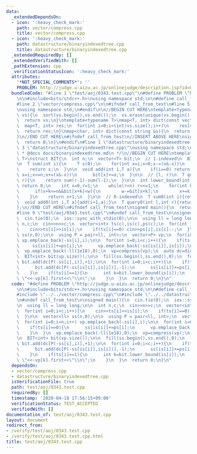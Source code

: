 ```yaml
---
data:
  _extendedDependsOn:
  - icon: ':heavy_check_mark:'
    path: vector/compress.cpp
    title: vector/compress.cpp
  - icon: ':heavy_check_mark:'
    path: datastructure/binaryindexedtree.cpp
    title: datastructure/binaryindexedtree.cpp
  _extendedRequiredBy: []
  _extendedVerifiedWith: []
  _pathExtension: cpp
  _verificationStatusIcon: ':heavy_check_mark:'
  attributes:
    '*NOT_SPECIAL_COMMENTS*': ''
    PROBLEM: http://judge.u-aizu.ac.jp/onlinejudge/description.jsp?id=0343
  bundledCode: "#line 1 \"test/aoj/0343.test.cpp\"\n#define PROBLEM \"http://judge.u-aizu.ac.jp/onlinejudge/description.jsp?id=0343\"\
    \n\n#include<bits/stdc++.h>\nusing namespace std;\n\n#define call_from_test\n\
    #line 2 \"vector/compress.cpp\"\n\n#ifndef call_from_test\n#line 5 \"vector/compress.cpp\"\
    \nusing namespace std;\n#endif\n\n//BEGIN CUT HERE\ntemplate<typename V>\nV compress(V\
    \ vs){\n  sort(vs.begin(),vs.end());\n  vs.erase(unique(vs.begin(),vs.end()),vs.end());\n\
    \  return vs;\n}\ntemplate<typename T>\nmap<T, int> dict(const vector<T> &vs){\n\
    \  map<T, int> res;\n  for(int i=0;i<(int)vs.size();i++)\n    res[vs[i]]=i;\n\
    \  return res;\n}\nmap<char, int> dict(const string &s){\n  return dict(vector<char>(s.begin(),s.end()));\n\
    }\n//END CUT HERE\n#ifndef call_from_test\n//INSERT ABOVE HERE\nsigned main(){\n\
    \  return 0;\n}\n#endif\n#line 1 \"datastructure/binaryindexedtree.cpp\"\n\n#line\
    \ 3 \"datastructure/binaryindexedtree.cpp\"\nusing namespace std;\n#endif\n/*\n\
    \ * @docs docs/binaryindexedtree.md\n */\n//BEGIN CUT HERE\ntemplate<typename\
    \ T>\nstruct BIT{\n  int n;\n  vector<T> bit;\n  // 1-indexed\n  BIT(int n_):n(n_+1),bit(n+1,0){}\n\
    \n  T sum(int i){\n    T s(0);\n    for(int x=i;x>0;x-=(x&-x))\n      s+=bit[x];\n\
    \    return s;\n  }\n\n  void add(int i,T a){\n    if(i==0) return;\n    for(int\
    \ x=i;x<=n;x+=(x&-x))\n      bit[x]+=a;\n  }\n\n  // [l, r)\n  T query(int l,int\
    \ r){\n    return sum(r-1)-sum(l-1);\n  }\n\n  int lower_bound(int w){\n    if(w<=0)\
    \ return 0;\n    int x=0,r=1;\n    while(r<n) r<<=1;\n    for(int k=r;k>0;k>>=1){\n\
    \      if(x+k<=n&&bit[x+k]<w){\n        w-=bit[x+k];\n        x+=k;\n      }\n\
    \    }\n    return x+1;\n  }\n\n  // 0-indexed\n  T sum0(int i){return sum(i+1);}\n\
    \  void add0(int i,T a){add(i+1,a);}\n  T query0(int l,int r){return sum(r)-sum(l);}\n\
    };\n//END CUT HERE\n#ifndef call_from_test\nsigned main(){\n  return 0;\n}\n#endif\n\
    #line 9 \"test/aoj/0343.test.cpp\"\n#undef call_from_test\n\nsigned main(){\n\
    \  cin.tie(0);\n  ios::sync_with_stdio(0);\n\n  using ll = long long;\n\n  int\
    \ n,c;\n  cin>>n>>c;\n  vector<int> ts(c),is(c),ps(c);\n  for(int i=0;i<c;i++){\n\
    \    cin>>ts[i]>>is[i];\n    if(ts[i]==0) cin>>ps[i],is[i]--;\n  }\n\n  vector<ll>\
    \ ss(n,0);\n\n  using P = pair<ll, int>;\n  vector<P> vp;\n  for(int i=0;i<n;i++)\
    \ vp.emplace_back(-ss[i],i);\n\n  for(int i=0;i<c;i++){\n    if(ts[i]==0){\n \
    \     ss[is[i]]+=ps[i];\n      vp.emplace_back(-ss[is[i]],is[i]);\n    }\n  }\n\
    \  vp.emplace_back(-ll(1e18),0);\n  vp=compress(vp);\n  auto dc=dict(vp);\n\n\
    \  BIT<int> bit(vp.size());\n\n  fill(ss.begin(),ss.end(),0);\n  for(int i=0;i<n;i++)\
    \ bit.add(dc[P(-ss[i],i)],+1);\n\n  for(int i=0;i<c;i++){\n    if(ts[i]==0){\n\
    \      bit.add(dc[P(-ss[is[i]],is[i])],-1);\n      ss[is[i]]+=ps[i];\n      bit.add(dc[P(-ss[is[i]],is[i])],+1);\n\
    \    }\n    if(ts[i]==1){\n      int k=bit.lower_bound(is[i]);\n      cout<<vp[k].second+1<<\"\
    \ \"<<-vp[k].first<<\"\\n\";\n    }\n  }\n  return 0;\n}\n"
  code: "#define PROBLEM \"http://judge.u-aizu.ac.jp/onlinejudge/description.jsp?id=0343\"\
    \n\n#include<bits/stdc++.h>\nusing namespace std;\n\n#define call_from_test\n\
    #include \"../../vector/compress.cpp\"\n#include \"../../datastructure/binaryindexedtree.cpp\"\
    \n#undef call_from_test\n\nsigned main(){\n  cin.tie(0);\n  ios::sync_with_stdio(0);\n\
    \n  using ll = long long;\n\n  int n,c;\n  cin>>n>>c;\n  vector<int> ts(c),is(c),ps(c);\n\
    \  for(int i=0;i<c;i++){\n    cin>>ts[i]>>is[i];\n    if(ts[i]==0) cin>>ps[i],is[i]--;\n\
    \  }\n\n  vector<ll> ss(n,0);\n\n  using P = pair<ll, int>;\n  vector<P> vp;\n\
    \  for(int i=0;i<n;i++) vp.emplace_back(-ss[i],i);\n\n  for(int i=0;i<c;i++){\n\
    \    if(ts[i]==0){\n      ss[is[i]]+=ps[i];\n      vp.emplace_back(-ss[is[i]],is[i]);\n\
    \    }\n  }\n  vp.emplace_back(-ll(1e18),0);\n  vp=compress(vp);\n  auto dc=dict(vp);\n\
    \n  BIT<int> bit(vp.size());\n\n  fill(ss.begin(),ss.end(),0);\n  for(int i=0;i<n;i++)\
    \ bit.add(dc[P(-ss[i],i)],+1);\n\n  for(int i=0;i<c;i++){\n    if(ts[i]==0){\n\
    \      bit.add(dc[P(-ss[is[i]],is[i])],-1);\n      ss[is[i]]+=ps[i];\n      bit.add(dc[P(-ss[is[i]],is[i])],+1);\n\
    \    }\n    if(ts[i]==1){\n      int k=bit.lower_bound(is[i]);\n      cout<<vp[k].second+1<<\"\
    \ \"<<-vp[k].first<<\"\\n\";\n    }\n  }\n  return 0;\n}\n"
  dependsOn:
  - vector/compress.cpp
  - datastructure/binaryindexedtree.cpp
  isVerificationFile: true
  path: test/aoj/0343.test.cpp
  requiredBy: []
  timestamp: '2020-04-18 17:56:15+09:00'
  verificationStatus: TEST_ACCEPTED
  verifiedWith: []
documentation_of: test/aoj/0343.test.cpp
layout: document
redirect_from:
- /verify/test/aoj/0343.test.cpp
- /verify/test/aoj/0343.test.cpp.html
title: test/aoj/0343.test.cpp
---
```


